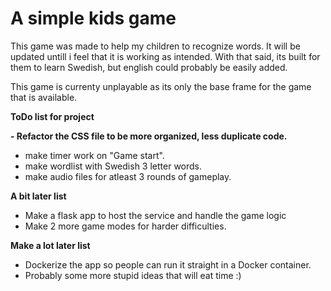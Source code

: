 # A simple kids game

This game was made to help my children to recognize words.
It will be updated untill i feel that it is working as intended.
With that said, its built for them to learn Swedish, but english could probably be easily added.

This game is currenty unplayable as its only the base frame for the game that is available.

**ToDo list for project**

__- Refactor the CSS file to be more organized, less duplicate code.__
- make timer work on "Game start".
- make wordlist with Swedish 3 letter words.
- make audio files for atleast 3 rounds of gameplay.


**A bit later list**

- Make a flask app to host the service and handle the game logic
- Make 2 more game modes for harder difficulties.

**Make a lot later list**

- Dockerize the app so people can run it straight in a Docker container.
- Probably some more stupid ideas that will eat time :)